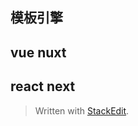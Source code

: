 ## 模板引擎

## vue nuxt

## react next


> Written with [StackEdit](https://stackedit.io/).
<!--stackedit_data:
eyJoaXN0b3J5IjpbMjEzMjUzNDkzMF19
-->